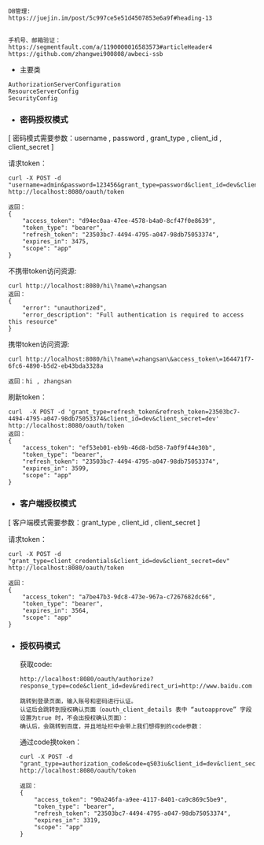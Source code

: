 
	DB管理:
	https://juejin.im/post/5c997ce5e51d4507853e6a9f#heading-13
	
	
	手机号、邮箱验证：
	https://segmentfault.com/a/1190000016583573#articleHeader4
	https://github.com/zhangwei900808/awbeci-ssb

- 主要类

```
AuthorizationServerConfiguration
ResourceServerConfig
SecurityConfig
```

- ### 密码授权模式

[ 密码模式需要参数：username , password , grant_type , client_id , client_secret ]  

请求token：

```
curl -X POST -d "username=admin&password=123456&grant_type=password&client_id=dev&client_secret=dev" http://localhost:8080/oauth/token

返回：
{
	"access_token": "d94ec0aa-47ee-4578-b4a0-8cf47f0e8639",
	"token_type": "bearer",
	"refresh_token": "23503bc7-4494-4795-a047-98db75053374",
	"expires_in": 3475,
	"scope": "app"
}
```

不携带token访问资源:

```
curl http://localhost:8080/hi\?name\=zhangsan
返回：
{
	"error": "unauthorized",
	"error_description": "Full authentication is required to access this resource"
}
```

携带token访问资源:

```
curl http://localhost:8080/hi\?name\=zhangsan\&access_token\=164471f7-6fc6-4890-b5d2-eb43bda3328a

返回：hi , zhangsan
```

刷新token：

```
curl  -X POST -d 'grant_type=refresh_token&refresh_token=23503bc7-4494-4795-a047-98db75053374&client_id=dev&client_secret=dev' http://localhost:8080/oauth/token
返回：
{
    "access_token": "ef53eb01-eb9b-46d8-bd58-7a0f9f44e30b",
    "token_type": "bearer",
    "refresh_token": "23503bc7-4494-4795-a047-98db75053374",
    "expires_in": 3599,
    "scope": "app"
}
```

- ### 客户端授权模式

[ 客户端模式需要参数：grant_type , client_id , client_secret ]  

请求token：

```
curl -X POST -d "grant_type=client_credentials&client_id=dev&client_secret=dev" http://localhost:8080/oauth/token

返回：
{
	"access_token": "a7be47b3-9dc8-473e-967a-c7267682dc66",
	"token_type": "bearer",
	"expires_in": 3564,
	"scope": "app"
}
```

- ### 授权码模式

  获取code:

  ```
  http://localhost:8080/oauth/authorize?response_type=code&client_id=dev&redirect_uri=http://www.baidu.com
  
  跳转到登录页面，输入账号和密码进行认证。
  认证后会跳转到授权确认页面（oauth_client_details 表中 “autoapprove” 字段设置为true 时，不会出授权确认页面）：
  确认后，会跳转到百度，并且地址栏中会带上我们想得到的code参数：
  ```

  通过code换token：

  ```
  curl -X POST -d "grant_type=authorization_code&code=qS03iu&client_id=dev&client_secret=dev&redirect_uri=http://www.baidu.com" http://localhost:8080/oauth/token
  
  返回：
  {
      "access_token": "90a246fa-a9ee-4117-8401-ca9c869c5be9",
      "token_type": "bearer",
      "refresh_token": "23503bc7-4494-4795-a047-98db75053374",
      "expires_in": 3319,
      "scope": "app"
  }
  ```

  